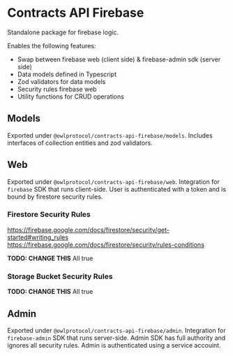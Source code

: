 # Contracts API Firebase

Standalone package for firebase logic.

Enables the following features:

-   Swap between firebase web (client side) & firebase-admin sdk (server side)
-   Data models defined in Typescript
-   Zod validators for data models
-   Security rules firebase web
-   Utility functions for CRUD operations

## Models

Exported under `@owlprotocol/contracts-api-firebase/models`. Includes interfaces of collection entities and zod validators.

## Web

Exported under `@owlprotocol/contracts-api-firebase/web`. Integration for `firebase` SDK that runs client-side. User is authenticated with a token and is bound by firestore security rules.

### Firestore Security Rules

https://firebase.google.com/docs/firestore/security/get-started#writing_rules
https://firebase.google.com/docs/firestore/security/rules-conditions

**TODO: CHANGE THIS**
All true

### Storage Bucket Security Rules

**TODO: CHANGE THIS**
All true

## Admin

Exported under `@owlprotocol/contracts-api-firebase/admin`. Integration for `firebase-admin` SDK that runs server-side. Admin SDK has full authority and ignores all security rules. Admin is authenticated using a service accouint.
